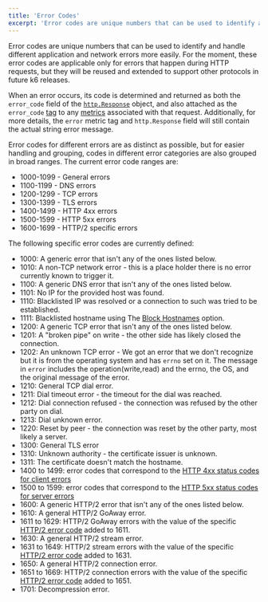 ```yaml
---
title: 'Error Codes'
excerpt: 'Error codes are unique numbers that can be used to identify and handle different application and network errors more easily.'
---
```


Error codes are unique numbers that can be used to identify and handle different application and network errors more easily. For the moment, these error codes are applicable only for errors that happen during HTTP requests, but they will be reused and extended to support other protocols in future k6 releases.

When an error occurs, its code is determined and returned as both the `error_code` field of the [`http.Response`](/v0.31/javascript-api/k6-http/response) object, and also attached as the `error_code` [tag](/using-k6/tags-and-groups) to any [metrics](/using-k6/metrics) associated with that request. Additionally, for more details, the `error` metric tag and `http.Response` field will still contain the actual string error message.

Error codes for different errors are as distinct as possible, but for easier handling and grouping, codes in different error categories are also grouped in broad ranges. The current error code ranges are:

- 1000-1099 - General errors
- 1100-1199 - DNS errors
- 1200-1299 - TCP errors
- 1300-1399 - TLS errors
- 1400-1499 - HTTP 4xx errors
- 1500-1599 - HTTP 5xx errors
- 1600-1699 - HTTP/2 specific errors

The following specific error codes are currently defined:

- 1000: A generic error that isn't any of the ones listed below.
- 1010: A non-TCP network error - this is a place holder there is no error currently known to trigger it.
- 1100: A generic DNS error that isn't any of the ones listed below.
- 1101: No IP for the provided host was found.
- 1110: Blacklisted IP was resolved or a connection to such was tried to be established.
- 1111: Blacklisted hostname using The [Block Hostnames](/using-k6/options#block-hostnames) option.
- 1200: A generic TCP error that isn't any of the ones listed below.
- 1201: A "broken pipe" on write - the other side has likely closed the connection.
- 1202: An unknown TCP error - We got an error that we don't recognize but it is from the operating system and has `errno` set on it. The message in `error` includes the operation(write,read) and the errno, the OS, and the original message of the error.
- 1210: General TCP dial error.
- 1211: Dial timeout error - the timeout for the dial was reached.
- 1212: Dial connection refused - the connection was refused by the other party on dial.
- 1213: Dial unknown error.
- 1220: Reset by peer - the connection was reset by the other party, most likely a server.
- 1300: General TLS error
- 1310: Unknown authority - the certificate issuer is unknown.
- 1311: The certificate doesn't match the hostname.
- 1400 to 1499: error codes that correspond to the [HTTP 4xx status codes for client errors](https://en.wikipedia.org/wiki/List_of_HTTP_status_codes#4xx_Client_errors)
- 1500 to 1599: error codes that correspond to the [HTTP 5xx status codes for server errors](https://en.wikipedia.org/wiki/List_of_HTTP_status_codes#5xx_Server_errors)
- 1600: A generic HTTP/2 error that isn't any of the ones listed below.
- 1610: A general HTTP/2 GoAway error.
- 1611 to 1629: HTTP/2 GoAway errors with the value of the specific [HTTP/2 error code](https://tools.ietf.org/html/rfc7540#section-7) added to 1611.
- 1630: A general HTTP/2 stream error.
- 1631 to 1649: HTTP/2 stream errors with the value of the specific [HTTP/2 error code](https://tools.ietf.org/html/rfc7540#section-7) added to 1631.
- 1650: A general HTTP/2 connection error.
- 1651 to 1669: HTTP/2 connection errors with the value of the specific [HTTP/2 error code](https://tools.ietf.org/html/rfc7540#section-7) added to 1651.
- 1701: Decompression error.
